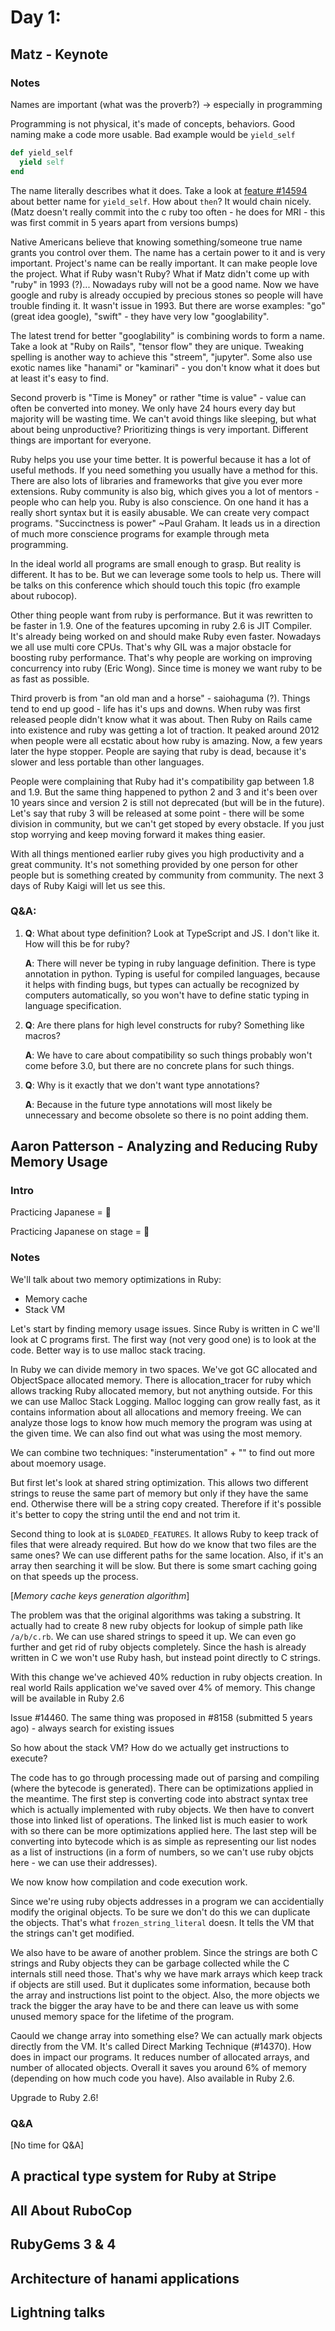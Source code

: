 # Day 1:
## Matz - Keynote
### Notes
Names are important (what was the proverb?) -> especially in programming

Programming is not physical, it's made of concepts, behaviors. Good naming make a code more usable. Bad example would be `yield_self`
```ruby
def yield_self
  yield self
end
```
The name literally describes what it does. Take a look at [feature #14594](https://bugs.ruby-lang.org/issues/14594) about better name for `yield_self`. How about `then`? It would chain nicely. (Matz doesn't really commit into the c ruby too often - he does for MRI - this was first commit in 5 years apart from versions bumps)

Native Americans believe that knowing something/someone true name grants you control over them. The name has a certain power to it and is very important. Project's name can be really important. It can make people love the project. What if Ruby wasn't Ruby? What if Matz didn't come up with "ruby" in 1993 (?)... Nowadays ruby will not be a good name. Now we have google and ruby is already occupied by precious stones so people will have trouble finding it. It wasn't issue in 1993. But there are worse examples: "go" (great idea google), "swift" - they have very low "googlability". 

The latest trend for better "googlability" is combining words to form a name. Take a look at "Ruby on Rails", "tensor flow" they are unique. Tweaking spelling is another way to achieve this "streem", "jupyter". Some also use exotic names like "hanami" or "kaminari" - you don't know what it does but at least it's easy to find.

Second proverb is "Time is Money" or rather "time is value" - value can often be converted into money. We only have 24 hours every day but majority will be wasting time. We can't avoid things like sleeping, but what about being unproductive? Prioritizing things is very important. Different things are important for everyone.

Ruby helps you use your time better. It is powerful because it has a lot of useful methods. If you need something you usually have a method for this. There are also lots of libraries and frameworks that give you ever more extensions. Ruby community is also big, which gives you a lot of mentors - people who can help you. Ruby is also conscience. On one hand it has a really short syntax but it is easily abusable. We can create very compact programs. "Succinctness is power" ~Paul Graham. It leads us in a direction of much more conscience programs for example through meta programming.

In the ideal world all programs are small enough to grasp. But reality is different. It has to be. But we can leverage some tools to help us. There will be talks on this conference which should touch this topic (fro example about rubocop).

Other thing people want from ruby is performance. But it was rewritten to be faster in 1.9. One of the features upcoming in ruby 2.6 is JIT Compiler. It's already being worked on and should make Ruby even faster. Nowadays we all use multi core CPUs. That's why GIL was a major obstacle for boosting ruby performance. That's why people are working on improving concurrency into ruby (Eric Wong). Since time is money we want ruby to be as fast as possible. 

Third proverb is from "an old man and a horse" - saiohaguma (?). Things tend to end up good - life has it's ups and downs. When ruby was first released people didn't know what it was about. Then Ruby on Rails came into existence and ruby was getting a lot of traction. It peaked around 2012 when people were all ecstatic about how ruby is amazing. Now, a few years later the hype stopper. People are saying that ruby is dead, because it's slower and less portable than other languages.

People were complaining that Ruby had it's compatibility gap between 1.8 and 1.9. But the same thing happened to python 2 and 3 and it's been over 10 years since and version 2 is still not deprecated (but will be in the future). Let's say that ruby 3 will be released at some point - there will be some division in community, but we can't get stoped by every obstacle. If you just stop worrying and keep moving forward it makes thing easier.

With all things mentioned earlier ruby gives you high productivity and a great community. It's not something provided by one person for other people but is something created by community from community. The next 3 days of Ruby Kaigi will let us see this.

### Q&A:
1. **Q**: What about type definition? Look at TypeScript and JS. I don't like it. How will this be for ruby?

   **A**: There will never be typing in ruby language definition. There is type annotation in python. Typing is useful for compiled languages, because it helps with finding bugs, but types can actually be recognized by computers automatically, so you won't have to define static typing in language specification.

1. **Q**: Are there plans for high level constructs for ruby? Something like macros?
  
   **A**: We have to care about compatibility so such things probably won't come before 3.0, but there are no concrete plans for such things.

1. **Q**: Why is it exactly that we don't want type annotations?

   **A**: Because in the future type annotations will most likely be unnecessary and become obsolete so there is no point adding them.

## Aaron Patterson - Analyzing and Reducing Ruby Memory Usage
### Intro
Practicing Japanese = 👏

Practicing Japanese on stage = 🙅
### Notes
We'll talk about two memory optimizations in Ruby:
- Memory cache
- Stack VM

Let's start by finding memory usage issues. Since Ruby is written in C we'll look at C programs first. The first way (not very good one) is to look at the code. Better way is to use malloc stack tracing.

In Ruby we can divide memory in two spaces. We've got GC allocated and ObjectSpace allocated memory. There is allocation_tracer for ruby which allows tracking Ruby allocated memory, but not anything outside. For this we can use Malloc Stack Logging.
Malloc logging can grow really fast, as it contains information about all allocations and memory freeing. We can analyze those logs to know how much memory the program was using at the given time. We can also find out what was using the most memory.

We can combine two techniques: "insterumentation" + "" to find out more about moemory usage.

But first let's look at shared string optimization. This allows two different strings to reuse the same part of memory but only if they have the same end. Otherwise there will be a string copy created. Therefore if it's possible it's better to copy the string until the end and not trim it.

Second thing to look at is `$LOADED_FEATURES`. It allows Ruby to keep track of files that were already required. But how do we know that two files are the same ones? We can use different paths for the same location. Also, if it's an array then searching it will be slow. But there is some smart caching going on that speeds up the process.

[*Memory cache keys generation algorithm*]

The problem was that the original algorithms was taking a substring. It actually had to create 8 new ruby objects for lookup of simple path like `/a/b/c.rb`. We can use shared strings to speed it up. We can even go further and get rid of ruby objects completely. Since the hash is already written in C we won't use Ruby hash, but instead point directly to C strings.

With this change we've achieved 40% reduction in ruby objects creation. In real world Rails application we've saved over 4% of memory. This change will be available in Ruby 2.6

Issue #14460. The same thing was proposed in #8158 (submitted 5 years ago) - always search for existing issues

So how about the stack VM? How do we actually get instructions to execute?

The code has to go through processing made out of parsing and compiling (where the bytecode is generated). There can be optimizations applied in the meantime. The first step is converting code into abstract syntax tree which is actually implemented with ruby objects. We then have to convert those into linked list of operations. The linked list is much easier to work with so there can be more optimizations applied here. The last step will be converting into bytecode which is as simple as representing our list nodes as a list of instructions (in a form of numbers, so we can't use ruby objcts here - we can use their addresses).

We now know how compilation and code execution work.

Since we're using ruby objects addresses in a program we can accidentially modify the original objects. To be sure we don't do this we can duplicate the objects. That's what `frozen_string_literal` doesn. It tells the VM that the strings can't get modified.

We also have to be aware of another problem. Since the strings are both C strings and Ruby objects they can be garbage collected while the C internals still need those. That's why we have mark arrays which keep track if objects are still used. But it duplicates some information, because both the array and instructions list point to the object. Also, the more objects we track the bigger the aray have to be and there can leave us with some unused memory space for the lifetime of the program.

Caould we change array into something else? We can actually mark objects directly from the VM. It's called Direct Marking Technique (#14370). How does in impact our programs. It reduces number of allocated arrays, and number of allocated objects. Overall it saves you around 6% of memory (depending on how much code you have). Also available in Ruby 2.6.

Upgrade to Ruby 2.6!

### Q&A

[No time for Q&A]

## A practical type system for Ruby at Stripe

## All About RuboCop

## RubyGems 3 & 4

## Architecture of hanami applications

## Lightning talks

